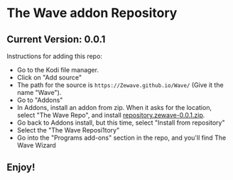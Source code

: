 # The Wave addon Repository
## Current Version: 0.0.1

Instructions for adding this repo:


<p align="left">
  <ul>
    <li>Go to the Kodi file manager.</li>
    <li>Click on "Add source"</li>
    <li>The path for the source is <code>https://Zewave.github.io/Wave/</code> (Give it the name "Wave").</li>
    <li>Go to "Addons"</li>
    <li>In Addons, install an addon from zip.  When it asks for the location, select "The Wave Repo", and install <a href="repository.zewave-0.0.1.zip">repository.zewave-0.0.1.zip</a>.</li>
    <li>Go back to Addons install, but this time, select "Install from repository"</li>
    <li>Select the "The Wave Reposi1tory"</li>
    <li>Go into the "Programs add-ons" section in the repo, and you'll find The Wave Wizard</li>
  </ul>
</p>

## Enjoy!
